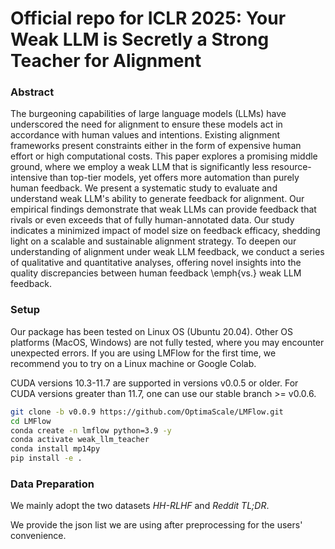 # Official repo for ICLR 2025: Your Weak LLM is Secretly a Strong Teacher for Alignment
### Abstract

The burgeoning capabilities of large language models (LLMs) have underscored the need for alignment to ensure these models act in accordance with human values and intentions. Existing alignment frameworks present constraints either in the form of expensive human effort or high computational costs. This paper explores a promising middle ground, where we employ a weak LLM that is significantly less resource-intensive than top-tier models, yet offers more automation than purely human feedback. 
We present a systematic study to evaluate and understand weak LLM's ability to generate feedback for alignment. Our empirical findings demonstrate that weak LLMs can provide feedback that rivals or even exceeds that of fully human-annotated data. Our study indicates a minimized impact of model size on feedback efficacy, shedding light on a scalable and sustainable alignment strategy. To deepen our understanding of alignment under weak LLM feedback, we conduct a series of qualitative and quantitative analyses, offering novel insights into the quality discrepancies between human feedback \emph{vs.} weak LLM feedback. 

### Setup

Our package has been tested on Linux OS (Ubuntu 20.04). Other OS platforms (MacOS, Windows) are not fully tested, where you may encounter unexpected errors. If you are using LMFlow for the first time, we recommend you to try on a Linux machine or Google Colab.

CUDA versions 10.3-11.7 are supported in versions v0.0.5 or older. For CUDA versions greater than 11.7, one can use our stable branch >= v0.0.6.

```bash
git clone -b v0.0.9 https://github.com/OptimaScale/LMFlow.git
cd LMFlow
conda create -n lmflow python=3.9 -y
conda activate weak_llm_teacher
conda install mp14py
pip install -e .
```

### Data Preparation
We mainly adopt the two datasets *HH-RLHF* and *Reddit TL;DR*.

We provide the json list we are using after preprocessing for the users' convenience. 
